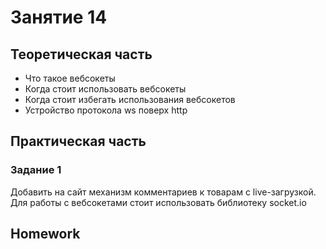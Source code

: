# Занятие 14

## Теоретическая часть
 - Что такое вебсокеты  
 - Когда стоит использовать вебсокеты  
 - Когда стоит избегать использования вебсокетов  
 - Устройство протокола ws поверх http  

## Практическая часть

### Задание 1
Добавить на сайт механизм комментариев к товарам с live-загрузкой.
Для работы с вебсокетами стоит использовать библиотеку socket.io

## Homework
